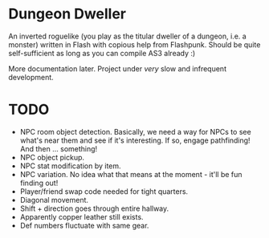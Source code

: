 # Dungeon Dweller

An inverted roguelike (you play as the titular dweller of a dungeon, i.e. a monster) written in Flash with copious help from Flashpunk. Should be quite self-sufficient as long as you can compile AS3 already :)

More documentation later. Project under *very* slow and infrequent development.

# TODO

* NPC room object detection. Basically, we need a way for NPCs to see what's near them and see if it's interesting. If so, engage pathfinding! And then ... something!
* NPC object pickup.
* NPC stat modification by item.
* NPC variation. No idea what that means at the moment - it'll be fun finding out!
* Player/friend swap code needed for tight quarters.
* Diagonal movement.
* Shift + direction goes through entire hallway.
* Apparently copper leather still exists.
* Def numbers fluctuate with same gear.
